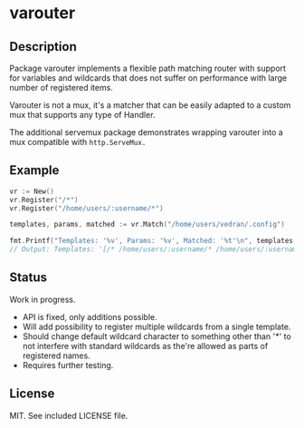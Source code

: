 # varouter

## Description

Package varouter implements a flexible path matching router with support for
variables and wildcards that does not suffer on performance with large
number of registered items.

Varouter is not a mux, it's a matcher that can be easily adapted to a custom mux that supports any type of Handler.

The additional servemux package demonstrates wrapping varouter into a mux compatible with `http.ServeMux.`

## Example

```Go
vr := New()
vr.Register("/*")
vr.Register("/home/users/:username/*")

templates, params, matched := vr.Match("/home/users/vedran/.config")

fmt.Printf("Templates: '%v', Params: '%v', Matched: '%t'\n", templates, params, matched)
// Output: Templates: '[/* /home/users/:username/* /home/users/:username/*]', Params: 'map[username:vedran]', Matched: 'true'
```

## Status

Work in progress.

* API is fixed, only additions possible. 
* Will add possibility to register multiple wildcards from a single template.
* Should change default wildcard character to something other than '*' to not interfere with standard wildcards as the're allowed as parts of registered names.
* Requires further testing.

## License

MIT. See included LICENSE file.